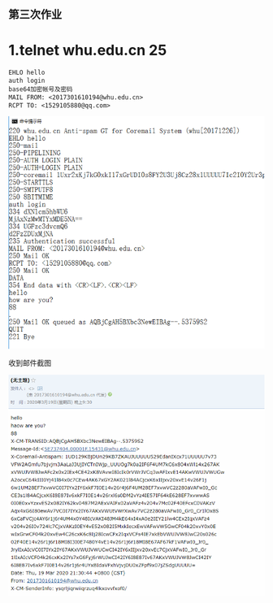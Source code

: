 ## 第三次作业

# 1.telnet whu.edu.cn 25


```
EHLO hello
auth login
base64加密帐号及密码
MAIL FROM: <2017301610194@whu.edu.cn>
RCPT TO: <1529105880@qq.com>
```
 
![avatar](./talnet.png)

收到邮件截图

![avatar](./qq-mail.png)
